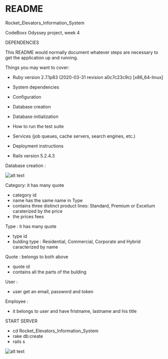 # README

Rocket_Elevators_Information_System

CodeBoxx Odyssey project, week 4

DEPENDENCIES 

This README would normally document whatever steps are necessary to get the
application up and running.

Things you may want to cover:

* Ruby version 2.7.1p83 (2020-03-31 revision a0c7c23c9c) [x86_64-linux]

* System dependencies

* Configuration

* Database creation

* Database initialization

* How to run the test suite

* Services (job queues, cache servers, search engines, etc.)

* Deployment instructions

* Rails version 5.2.4.3

Database creation :

![alt text](https://github.com/alex07L/Rocket_Elevators_Information_System/blob/Ange/mysql-db-model.PNG)

Category: 
  it has many quote
* category id
* name has the same name in Type
* contains three distinct product lines: Standard, Premium or Excelium caraterized by the price
* the prices fees

Type :
  it has many quote
* type id
* bulding type : Residential, Commercial, Corporate and Hybrid caracterized by name

Quote :
    belongs to both above
* quote id
* contains all the parts of the bulding

User :
* user get an email, password and token

Employee :
* it belongs to user and have fristname, lastname and his title

START SERVER

* cd Rocket_Elevators_Information_System
* rake db:create
* rails s

![alt text](https://github.com/alex07L/Rocket_Elevators_Information_System/blob/Ange/postgresql-db-model.PNG)

